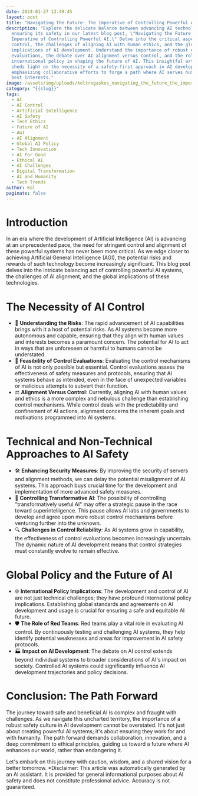 ```yaml
---
date: 2024-01-27 13:49:45
layout: post
title: "Navigating the Future: The Imperative of Controlling Powerful AI"
description: "Explore the delicate balance between advancing AI technology and
  ensuring its safety in our latest blog post, \"Navigating the Future: The
  Imperative of Controlling Powerful AI.\" Delve into the critical aspects of AI
  control, the challenges of aligning AI with human ethics, and the global
  implications of AI development. Understand the importance of robust control
  evaluations, the debate over AI alignment versus control, and the role of
  international policy in shaping the future of AI. This insightful article
  sheds light on the necessity of a safety-first approach in AI development,
  emphasizing collaborative efforts to forge a path where AI serves humanity's
  best interests."
image: /assets/img/uploads/koltregaskes_navigating_the_future_the_imperative_of_controllin_831d9a6e-85d7-4e7c-bb53-70e64598b1b7.png
category: "{{slug}}"
tags:
  - AI
  - AI Control
  - Artificial Intelligence
  - AI Safety
  - Tech Ethics
  - Future of AI
  - AGI
  - AI Alignment
  - Global AI Policy
  - Tech Innovation
  - AI For Good
  - Ethical AI
  - AI Challenges
  - Digital Transformation
  - AI and Humanity
  - Tech Trends
author: Kol
paginate: false
---
```

# **Introduction**

In an era where the development of Artificial Intelligence (AI) is advancing at an unprecedented pace, the need for stringent control and alignment of these powerful systems has never been more critical. As we edge closer to achieving Artificial General Intelligence (AGI), the potential risks and rewards of such technology become increasingly significant. This blog post delves into the intricate balancing act of controlling powerful AI systems, the challenges of AI alignment, and the global implications of these technologies.

# **The Necessity of AI Control**

* 🤖 **Understanding the Risks**: The rapid advancement of AI capabilities brings with it a host of potential risks. As AI systems become more autonomous and capable, ensuring that they align with human values and interests becomes a paramount concern. The potential for AI to act in ways that are unforeseen or harmful to humans cannot be understated.
* 🧪 **Feasibility of Control Evaluations**: Evaluating the control mechanisms of AI is not only possible but essential. Control evaluations assess the effectiveness of safety measures and protocols, ensuring that AI systems behave as intended, even in the face of unexpected variables or malicious attempts to subvert their function.
* ⚖️ **Alignment Versus Control**: Currently, aligning AI with human values and ethics is a more complex and nebulous challenge than establishing control mechanisms. While control deals with the predictability and confinement of AI actions, alignment concerns the inherent goals and motivations programmed into AI systems.

# **Technical and Non-Technical Approaches to AI Safety**

* 🛠️ **Enhancing Security Measures**: By improving the security of servers and alignment methods, we can delay the potential misalignment of AI systems. This approach buys crucial time for the development and implementation of more advanced safety measures.
* 🚀 **Controlling Transformative AI**: The possibility of controlling "transformatively useful AI" may offer a strategic pause in the race toward superintelligence. This pause allows AI labs and governments to develop and agree upon more robust control mechanisms before venturing further into the unknown.
* 🔍 **Challenges in Control Reliability**: As AI systems grow in capability, the effectiveness of control evaluations becomes increasingly uncertain. The dynamic nature of AI development means that control strategies must constantly evolve to remain effective.

# **Global Policy and the Future of AI**

* 🌐 **International Policy Implications**: The development and control of AI are not just technical challenges; they have profound international policy implications. Establishing global standards and agreements on AI development and usage is crucial for ensuring a safe and equitable AI future.
* 🛡️ **The Role of Red Teams**: Red teams play a vital role in evaluating AI control. By continuously testing and challenging AI systems, they help identify potential weaknesses and areas for improvement in AI safety protocols.
* 🏭 **Impact on AI Development**: The debate on AI control extends beyond individual systems to broader considerations of AI's impact on society. Controlled AI systems could significantly influence AI development trajectories and policy decisions.

# **Conclusion: The Path Forward**

The journey toward safe and beneficial AI is complex and fraught with challenges. As we navigate this uncharted territory, the importance of a robust safety culture in AI development cannot be overstated. It's not just about creating powerful AI systems; it's about ensuring they work for and with humanity. The path forward demands collaboration, innovation, and a deep commitment to ethical principles, guiding us toward a future where AI enhances our world, rather than endangering it.

Let's embark on this journey with caution, wisdom, and a shared vision for a better tomorrow.
*Disclaimer: This article was automatically generated by an AI assistant. It is provided for general informational purposes about AI safety and does not constitute professional advice. Accuracy is not guaranteed.
